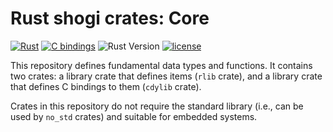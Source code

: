 # Rust shogi crates: Core
[![Rust](https://github.com/rust-shogi-crates/shogi_core/actions/workflows/rust.yml/badge.svg?branch=main)](https://github.com/rust-shogi-crates/shogi_core/actions/workflows/rust.yml?query=branch%3Amain)
[![C bindings](https://github.com/rust-shogi-crates/shogi_core/actions/workflows/c-bindings.yml/badge.svg?branch=main)](https://github.com/rust-shogi-crates/shogi_core/actions/workflows/c-bindings.yml?query=branch%3Amain)
![Rust Version](https://img.shields.io/badge/rustc-1.60+-blue.svg)
[![license](https://img.shields.io/badge/license-MIT-blue.svg)](https://opensource.org/licenses/mit-license.php)

This repository defines fundamental data types and functions. It contains two crates: a library crate that defines items (`rlib` crate), and a library crate that defines C bindings to them (`cdylib` crate).

Crates in this repository do not require the standard library (i.e., can be used by `no_std` crates) and suitable for embedded systems.
